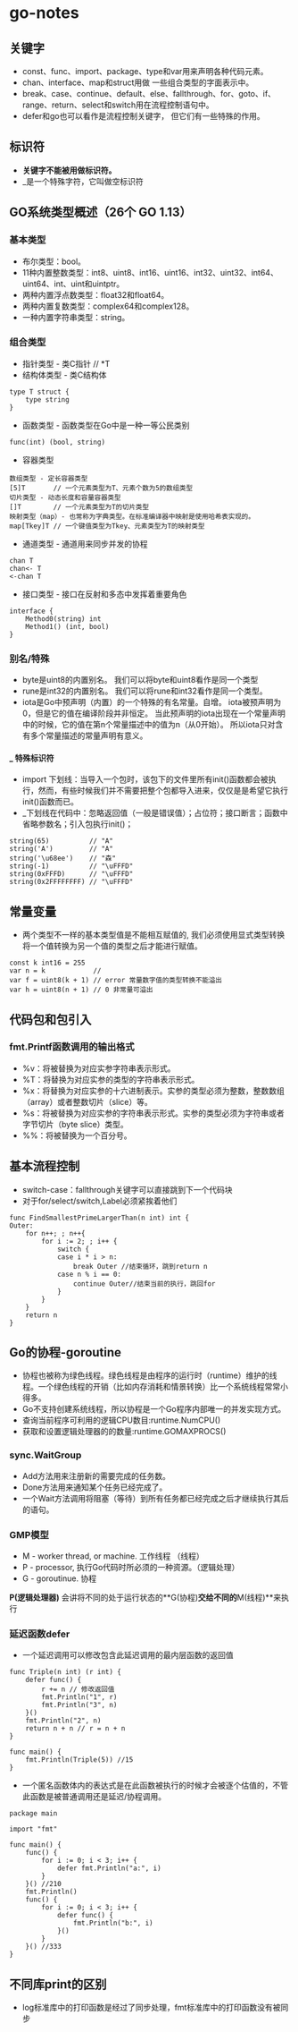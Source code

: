 # go-notes

## 关键字
- const、func、import、package、type和var用来声明各种代码元素。
- chan、interface、map和struct用做 一些组合类型的字面表示中。
- break、case、continue、default、else、fallthrough、for、goto、if、range、return、select和switch用在流程控制语句中。
- defer和go也可以看作是流程控制关键字， 但它们有一些特殊的作用。

## 标识符
- **关键字不能被用做标识符。**
- _是一个特殊字符，它叫做空标识符

## GO系统类型概述（26个 GO 1.13）
### 基本类型
- 布尔类型：bool。
- 11种内置整数类型：int8、uint8、int16、uint16、int32、uint32、int64、uint64、int、uint和uintptr。
- 两种内置浮点数类型：float32和float64。
- 两种内置复数类型：complex64和complex128。
- 一种内置字符串类型：string。
### 组合类型
- 指针类型 - 类C指针 // *T
- 结构体类型 - 类C结构体
````
type T struct {
	type string
}
````
- 函数类型 - 函数类型在Go中是一种一等公民类别
````
func(int) (bool, string)
````
- 容器类型
````
数组类型 - 定长容器类型
[5]T       // 一个元素类型为T、元素个数为5的数组类型
切片类型 - 动态长度和容量容器类型
[]T        // 一个元素类型为T的切片类型
映射类型（map）- 也常称为字典类型。在标准编译器中映射是使用哈希表实现的。
map[Tkey]T // 一个键值类型为Tkey、元素类型为T的映射类型
````
- 通道类型 - 通道用来同步并发的协程
````
chan T
chan<- T
<-chan T
````
- 接口类型 - 接口在反射和多态中发挥着重要角色
````
interface {
	Method0(string) int
	Method1() (int, bool)
}
````
### 别名/特殊
- byte是uint8的内置别名。 我们可以将byte和uint8看作是同一个类型
- rune是int32的内置别名。 我们可以将rune和int32看作是同一个类型。
- iota是Go中预声明（内置）的一个特殊的有名常量。自增。 iota被预声明为0，但是它的值在编译阶段并非恒定。 当此预声明的iota出现在一个常量声明中的时候，它的值在第n个常量描述中的值为n（从0开始）。 所以iota只对含有多个常量描述的常量声明有意义。
#### _ 特殊标识符
- import 下划线：当导入一个包时，该包下的文件里所有init()函数都会被执行，然而，有些时候我们并不需要把整个包都导入进来，仅仅是是希望它执行init()函数而已。
- _下划线在代码中：忽略返回值（一般是错误值）；占位符；接口断言；函数中省略参数名；引入包执行init()；

````
string(65)          // "A"
string('A')         // "A"
string('\u68ee')    // "森"
string(-1)          // "\uFFFD"
string(0xFFFD)      // "\uFFFD"
string(0x2FFFFFFFF) // "\uFFFD"
```` 
## 常量变量
- 两个类型不一样的基本类型值是不能相互赋值的, 我们必须使用显式类型转换将一个值转换为另一个值的类型之后才能进行赋值。
````
const k int16 = 255
var n = k            //
var f = uint8(k + 1) // error 常量数字值的类型转换不能溢出
var h = uint8(n + 1) // 0 非常量可溢出
````

## 代码包和包引入
### fmt.Printf函数调用的输出格式
- %v：将被替换为对应实参字符串表示形式。
- %T：将替换为对应实参的类型的字符串表示形式。
- %x：将替换为对应实参的十六进制表示。实参的类型必须为整数，整数数组（array）或者整数切片（slice）等。
- %s：将被替换为对应实参的字符串表示形式。实参的类型必须为字符串或者字节切片（byte slice）类型。
- %%：将被替换为一个百分号。

## 基本流程控制
- switch-case：fallthrough关键字可以直接跳到下一个代码块
- 对于for/select/switch,Label必须紧挨着他们
````
func FindSmallestPrimeLargerThan(n int) int {
Outer:
	for n++; ; n++{
		for i := 2; ; i++ {
			switch {
			case i * i > n:
				break Outer //结束循环，跳到return n
			case n % i == 0:
				continue Outer//结束当前的执行，跳回for
			}
		}
	}
	return n
}
````

## Go的协程-goroutine
- 协程也被称为绿色线程。绿色线程是由程序的运行时（runtime）维护的线程。一个绿色线程的开销（比如内存消耗和情景转换）比一个系统线程常常小得多。
- Go不支持创建系统线程，所以协程是一个Go程序内部唯一的并发实现方式。
- 查询当前程序可利用的逻辑CPU数目:runtime.NumCPU()
- 获取和设置逻辑处理器的的数量:runtime.GOMAXPROCS()

### sync.WaitGroup
- Add方法用来注册新的需要完成的任务数。
- Done方法用来通知某个任务已经完成了。
- 一个Wait方法调用将阻塞（等待）到所有任务都已经完成之后才继续执行其后的语句。

### GMP模型
- M - worker thread, or machine. 工作线程 （线程）
- P - processor, 执行Go代码时所必须的一种资源。（逻辑处理）
- G - goroutinue. 协程

**P(逻辑处理器)** 会讲将不同的处于运行状态的**G(协程)**交给不同的**M(线程)**来执行

### 延迟函数defer
- 一个延迟调用可以修改包含此延迟调用的最内层函数的返回值
````
func Triple(n int) (r int) {
	defer func() {
		r += n // 修改返回值
		fmt.Println("1", r)
		fmt.Println("3", n)
	}()
	fmt.Println("2", n)
	return n + n // r = n + n
}

func main() {
	fmt.Println(Triple(5)) //15
}
````
- 一个匿名函数体内的表达式是在此函数被执行的时候才会被逐个估值的，不管此函数是被普通调用还是延迟/协程调用。
````
package main

import "fmt"

func main() {
	func() {
		for i := 0; i < 3; i++ {
			defer fmt.Println("a:", i)
		}
	}() //210
	fmt.Println()
	func() {
		for i := 0; i < 3; i++ {
			defer func() {
				fmt.Println("b:", i)
			}()
		}
	}() //333
}
````

## 不同库print的区别
- log标准库中的打印函数是经过了同步处理，fmt标准库中的打印函数没有被同步


